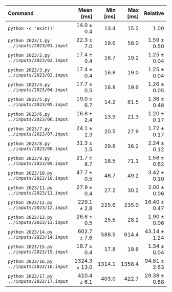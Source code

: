 | Command | Mean [ms] | Min [ms] | Max [ms] | Relative |
|:---|---:|---:|---:|---:|
| `python -c 'exit()'` | 14.0 ± 0.4 | 13.4 | 15.2 | 1.00 |
| `python 2023/1.py ../inputs/2023/01.input` | 22.3 ± 7.0 | 19.6 | 58.0 | 1.59 ± 0.50 |
| `python 2023/2.py ../inputs/2023/02.input` | 17.4 ± 0.4 | 16.7 | 19.2 | 1.25 ± 0.04 |
| `python 2023/3.py ../inputs/2023/03.input` | 17.4 ± 0.4 | 16.8 | 19.0 | 1.25 ± 0.04 |
| `python 2023/4.py ../inputs/2023/04.input` | 17.7 ± 0.5 | 16.8 | 19.6 | 1.26 ± 0.05 |
| `python 2023/5.py ../inputs/2023/05.input` | 19.0 ± 6.7 | 14.2 | 61.5 | 1.36 ± 0.48 |
| `python 2023/6.py ../inputs/2023/06.input` | 16.8 ± 2.4 | 13.9 | 21.3 | 1.20 ± 0.17 |
| `python 2023/7.py ../inputs/2023/07.input` | 24.1 ± 2.3 | 20.5 | 27.9 | 1.72 ± 0.17 |
| `python 2023/8.py ../inputs/2023/08.input` | 31.3 ± 1.5 | 29.8 | 36.2 | 2.24 ± 0.12 |
| `python 2023/9.py ../inputs/2023/09.input` | 21.7 ± 8.7 | 18.5 | 71.1 | 1.56 ± 0.62 |
| `python 2023/10.py ../inputs/2023/10.input` | 47.7 ± 0.5 | 46.7 | 49.2 | 3.42 ± 0.10 |
| `python 2023/11.py ../inputs/2023/11.input` | 27.9 ± 0.4 | 27.2 | 30.2 | 2.00 ± 0.06 |
| `python 2023/12.py ../inputs/2023/12.input` | 229.1 ± 2.8 | 225.6 | 235.0 | 16.40 ± 0.47 |
| `python 2023/13.py ../inputs/2023/13.input` | 26.6 ± 0.5 | 25.5 | 28.2 | 1.90 ± 0.06 |
| `python 2023/14.py ../inputs/2023/14.input` | 602.7 ± 7.6 | 588.5 | 614.4 | 43.14 ± 1.24 |
| `python 2023/15.py ../inputs/2023/15.input` | 18.7 ± 0.4 | 17.8 | 19.6 | 1.34 ± 0.04 |
| `python 2023/16.py ../inputs/2023/16.input` | 1324.3 ± 13.0 | 1314.1 | 1358.4 | 94.81 ± 2.63 |
| `python 2023/17.py ../inputs/2023/17.input` | 410.4 ± 6.1 | 403.0 | 422.7 | 29.38 ± 0.88 |
